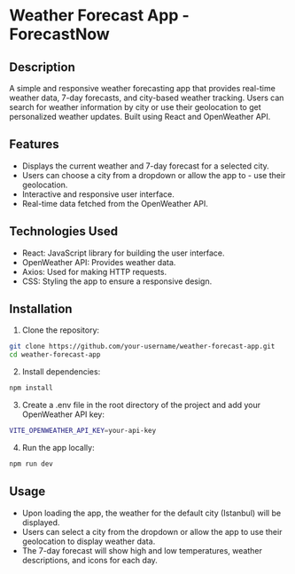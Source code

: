 # Weather Forecast App - ForecastNow

## Description

A simple and responsive weather forecasting app that provides real-time weather data, 7-day forecasts, and city-based weather tracking. Users can search for weather information by city or use their geolocation to get personalized weather updates. Built using React and OpenWeather API.

## Features

- Displays the current weather and 7-day forecast for a selected city.
- Users can choose a city from a dropdown or allow the app to - use their geolocation.
- Interactive and responsive user interface.
- Real-time data fetched from the OpenWeather API.

## Technologies Used

- React: JavaScript library for building the user interface.
- OpenWeather API: Provides weather data.
- Axios: Used for making HTTP requests.
- CSS: Styling the app to ensure a responsive design.

## Installation

1. Clone the repository:

```bash
git clone https://github.com/your-username/weather-forecast-app.git
cd weather-forecast-app
```

2. Install dependencies:

```bash
npm install
```

3. Create a .env file in the root directory of the project and add your OpenWeather API key:

```bash
VITE_OPENWEATHER_API_KEY=your-api-key
```

4. Run the app locally:

```bash
npm run dev
```

## Usage

- Upon loading the app, the weather for the default city (Istanbul) will be displayed.
- Users can select a city from the dropdown or allow the app to use their geolocation to display weather data.
- The 7-day forecast will show high and low temperatures, weather descriptions, and icons for each day.
